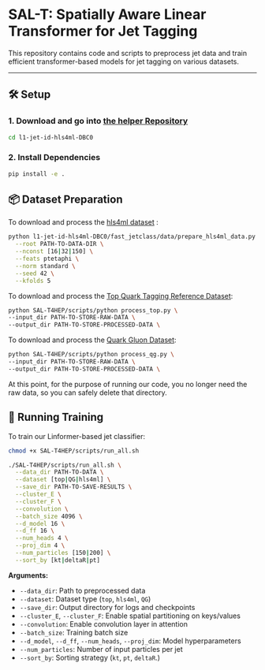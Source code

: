 # SAL-T: Spatially Aware Linear Transformer for Jet Tagging

This repository contains code and scripts to preprocess jet data and train efficient transformer-based models for jet tagging on various datasets.

---

## 🛠️ Setup

### 1. Download and go into [the helper Repository](https://anonymous.4open.science/r/l1-jet-id-hls4ml-DBC0/)

```bash
cd l1-jet-id-hls4ml-DBC0
```

### 2. Install Dependencies
```bash
pip install -e .
```

## 📦 Dataset Preparation
To download and process the [hls4ml dataset](https://zenodo.org/records/3602260) :
```bash
python l1-jet-id-hls4ml-DBC0/fast_jetclass/data/prepare_hls4ml_data.py \
  --root PATH-TO-DATA-DIR \
  --nconst [16|32|150] \
  --feats ptetaphi \
  --norm standard \
  --seed 42 \
  --kfolds 5
```

To download and process the [Top Quark Tagging Reference Dataset](https://zenodo.org/records/2603256):
```bash
python SAL-T4HEP/scripts/python process_top.py \
--input_dir PATH-TO-STORE-RAW-DATA \
--output_dir PATH-TO-STORE-PROCESSED-DATA \
```

To download and process the [Quark Gluon Dataset](https://zenodo.org/records/3164691):
```bash
python SAL-T4HEP/scripts/python process_qg.py \
--input_dir PATH-TO-STORE-RAW-DATA \
--output_dir PATH-TO-STORE-PROCESSED-DATA \
```
At this point, for the purpose of running our code, you no longer need the raw data, so you can safely delete that directory.

## 🚀 Running Training
To train our Linformer-based jet classifier:
```bash
chmod +x SAL-T4HEP/scripts/run_all.sh

./SAL-T4HEP/scripts/run_all.sh \
  --data_dir PATH-TO-DATA \
  --dataset [top|QG|hls4ml] \
  --save_dir PATH-TO-SAVE-RESULTS \
  --cluster_E \
  --cluster_F \
  --convolution \
  --batch_size 4096 \
  --d_model 16 \
  --d_ff 16 \
  --num_heads 4 \
  --proj_dim 4 \
  --num_particles [150|200] \
  --sort_by [kt|deltaR|pt]
```
**Arguments:**

- `--data_dir`: Path to preprocessed data  
- `--dataset`: Dataset type (`top`, `hls4ml`, `QG`)  
- `--save_dir`: Output directory for logs and checkpoints  
- `--cluster_E`, `--cluster_F`: Enable spatial partitioning on keys/values  
- `--convolution`: Enable convolution layer in attention
- `--batch_size`: Training batch size  
- `--d_model`, `--d_ff`, `--num_heads`, `--proj_dim`: Model hyperparameters  
- `--num_particles`: Number of input particles per jet  
- `--sort_by`: Sorting strategy (`kt`, `pt`, `deltaR`.)  
